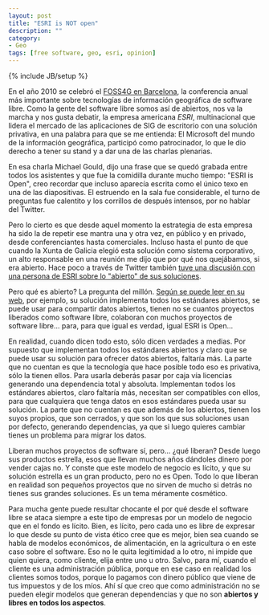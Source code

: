 ```yaml
---
layout: post
title: "ESRI is NOT open"
description: ""
category: 
- Geo
tags: [free software, geo, esri, opinion]
---
```

{% include JB/setup %}

En el año 2010 se celebró el [FOSS4G en Barcelona](http://2010.foss4g.org/), la conferencia anual más importante sobre tecnologías de información geográfica de software libre. Como la gente del software libre somos así de abiertos, nos va la marcha y nos gusta debatir, la empresa americana *ESRI*, multinacional que lidera el mercado de las aplicaciones de SIG de escritorio con una solución privativa, en una palabra para que se me entienda: El Microsoft del mundo de la información geográfica, participó como patrocinador, lo que le dio derecho a tener su stand y a dar una de las charlas plenarias.

En esa charla Michael Gould, dijo una frase que se quedó grabada entre todos los asistentes y que fue la comidilla durante mucho tiempo: "ESRI is Open", creo recordar que incluso aparecía escrita como el único texo en una de las diapositivas. El estruendo en la sala fue considerable, el turno de preguntas fue calentito y los corrillos de después intensos, por no hablar del Twitter.

Pero lo cierto es que desde aquel momento la estrategia de esta empresa ha sido la de repetir ese mantra una y otra vez, en público y en privado, desde conferenciantes hasta comerciales. Incluso hasta el punto de que cuando la Xunta de Galicia elegió esta solución como sistema corporativo, un alto responsable en una reunión me dijo que por qué nos quejábamos, si era abierto.
Hace poco a través de Twitter también [tuve una discusión con una persona de ESRI sobre lo "abierto" de sus soluciones](https://twitter.com/aitorcalero/status/781931184255270912).

Pero qué es abierto? La pregunta del millón. [Según se puede leer en su web](http://www.esri.com/software/open), por ejemplo, su solución implementa todos los estándares abiertos, se puede usar para compartir datos abiertos, tienen no se cuantos proyectos liberados como software libre, colaboran con muchos proyectos de software libre... para, para que igual es verdad, igual ESRI is Open...

En realidad, cuando dicen todo esto, sólo dicen verdades a medias. Por supuesto que implementan todos los estándares abiertos y claro que se puede usar su solución para ofrecer datos abiertos, faltaría más. La parte que no cuentan es que la tecnología que hace posible todo eso es privativa, sólo la tienen ellos. Para usarla deberás pasar por caja vía licencias generando una dependencia total y absoluta. Implementan todos los estándares abiertos, claro faltaría más, necesitan ser compatibles con ellos, para que cualquiera que tenga datos en esos estándares pueda usar su solución. La parte que no cuentan es que además de los abiertos, tienen los suyos propios, que son cerrados, y que son los que sus soluciones usan por defecto, generando dependencias, ya que si luego quieres cambiar tienes un problema para migrar los datos.

Liberan muchos proyectos de software sí, pero... ¿qué liberan? Desde luego sus productos estrella, esos que llevan muchos años dándoles dinero por vender cajas no. Y conste que este modelo de negocio es lícito, y que su solución estrella es un gran producto, pero no es Open. Todo lo que liberan en realidad son pequeños proyectos que no sirven de mucho si detrás no tienes sus grandes soluciones. Es un tema méramente cosmético.

Para mucha gente puede resultar chocante el por qué desde el software libre se ataca siempre a este tipo de empresas por un modelo de negocio que en el fondo es lícito. Bien, es lícito, pero cada uno es libre de expresar lo que desde su punto de vista ético cree que es mejor, bien sea cuando se habla de modelos económicos, de alimentación, en la agricultura o en este caso sobre el software. Eso no le quita legitimidad a lo otro, ni impide que quien quiera, como cliente, elija entre uno u otro. Salvo, para mí, cuando el cliente es una administración pública, porque en ese caso en realidad los clientes somos todos, porque lo pagamos con dinero público que viene de tus impuestos y de los míos. Ahí sí que creo que como administración no se pueden elegir modelos que generan dependencias y que no son **abiertos y libres en todos los aspectos**.